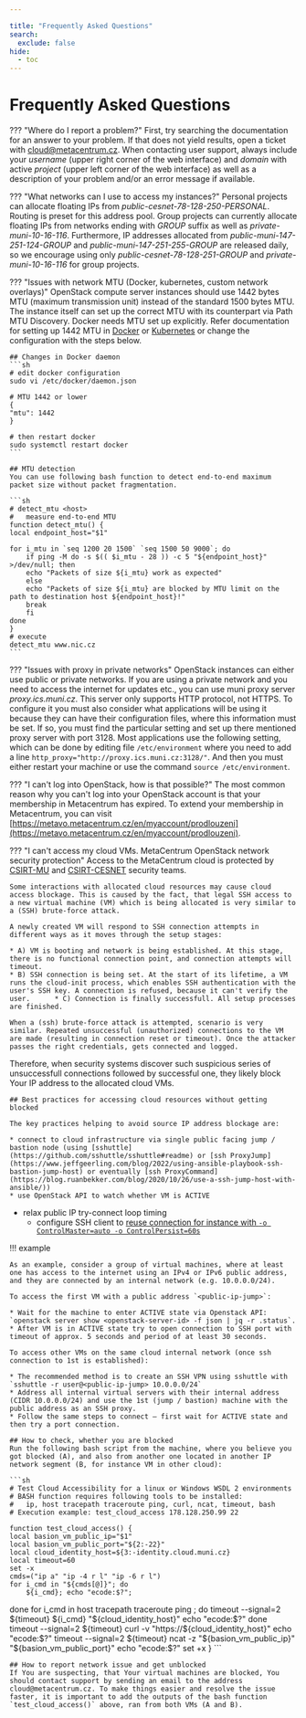 ```yaml
---

title: "Frequently Asked Questions"
search:
  exclude: false
hide:
  - toc
---
```


# Frequently Asked Questions

??? "Where do I report a problem?"
	First, try searching the documentation for an answer to your problem. If that does not yield results, open a
	ticket with [cloud@metacentrum.cz](mailto:cloud@metacentrum.cz). When contacting user support, always
	include your *username* (upper right corner of the web interface) and *domain* with
	active *project* (upper left corner of the web interface) as well as a description of
	your problem and/or an error message if available.

??? "What networks can I use to access my instances?"
	Personal projects can allocate floating IPs from *public-cesnet-78-128-250-PERSONAL*. Routing is preset for this address pool.
	Group projects can currently allocate floating IPs from networks ending with *GROUP* suffix as well as *private-muni-10-16-116*.
	Furthermore, IP addresses allocated from *public-muni-147-251-124-GROUP* and *public-muni-147-251-255-GROUP* are released daily, so we encourage
	using only *public-cesnet-78-128-251-GROUP* and *private-muni-10-16-116* for group projects.

??? "Issues with network MTU (Docker, kubernetes, custom network overlays)"
	OpenStack compute server instances should use 1442 bytes MTU (maximum transmission unit) instead of the standard 1500 bytes MTU. The instance itself can set up the correct MTU with its counterpart via Path MTU Discovery. Docker needs MTU set up explicitly. Refer documentation for setting up 1442 MTU in [Docker](https://docs.docker.com/v17.09/engine/userguide/networking/default_network/custom-docker0/) or [Kubernetes](https://docs.projectcalico.org/v3.5/usage/configuration/mtu) or change the configuration with the steps below.

	## Changes in Docker daemon
	```sh
	# edit docker configuration
	sudo vi /etc/docker/daemon.json

	# MTU 1442 or lower
	{
	"mtu": 1442
	}

	# then restart docker
	sudo systemctl restart docker
	```

	## MTU detection
	You can use following bash function to detect end-to-end maximum packet size without packet fragmentation.

	```sh
	# detect_mtu <host>
	#   measure end-to-end MTU
	function detect_mtu() {
	local endpoint_host="$1"

	for i_mtu in `seq 1200 20 1500` `seq 1500 50 9000`; do
		if ping -M do -s $(( $i_mtu - 28 )) -c 5 "${endpoint_host}" >/dev/null; then
		echo "Packets of size ${i_mtu} work as expected"
		else
		echo "Packets of size ${i_mtu} are blocked by MTU limit on the path to destination host ${endpoint_host}!"
		break
		fi
	done
	}
	# execute
	detect_mtu www.nic.cz
	```    

??? "Issues with proxy in private networks"
	OpenStack instances can either use public or private networks. If you are using a private network and you need to access the internet for updates etc.,
	you can use muni proxy server *proxy.ics.muni.cz*. This server only supports HTTP protocol, not HTTPS. To configure it you must also consider what applications
	will be using it because they can have their configuration files, where this information must be set. If so, you must find the particular setting and set up there
	mentioned proxy server with port 3128. Most applications use the following setting, which can be done by editing file `/etc/environment` where you need to add a line
	`http_proxy="http://proxy.ics.muni.cz:3128/"`. And then you must either restart your machine or use the command `source /etc/environment`.

??? "I can't log into OpenStack, how is that possible?"
	The most common reason why you can't log into your OpenStack account is that your membership in Metacentrum has expired. To extend your membership in Metacentrum,
	you can visit [https://metavo.metacentrum.cz/en/myaccount/prodlouzeni](https://metavo.metacentrum.cz/en/myaccount/prodlouzeni).

??? "I can't access my cloud VMs. MetaCentrum OpenStack network security protection"
	Access to the MetaCentrum cloud is protected by [CSIRT-MU](https://csirt.muni.cz/?lang=en) and [CSIRT-CESNET](https://csirt.cesnet.cz/en/index) security teams.

	Some interactions with allocated cloud resources may cause cloud access blockage. This is caused by the fact, that legal SSH access to a new virtual machine (VM) which is being allocated is very similar to a (SSH) brute-force attack.

	A newly created VM will respond to SSH connection attempts in different ways as it moves through the setup stages:

	* A) VM is booting and network is being established. At this stage, there is no functional connection point, and connection attempts will timeout.
	* B) SSH connection is being set. At the start of its lifetime, a VM runs the cloud-init process, which enables SSH authentication with the user's SSH key. A connection is refused, because it can't verify the user.  	* C) Connection is finally successfull. All setup processes are finished.

	When a (ssh) brute-force attack is attempted, scenario is very similar. Repeated unsuccessful (unauthorized) connections to the VM are made (resulting in connection reset or timeout). Once the attacker passes the right credentials, gets connected and logged.

  Therefore, when security systems discover such suspicious series of unsuccessfull connections followed by successful one, they likely block Your IP address to the allocated cloud VMs.

	## Best practices for accessing cloud resources without getting blocked

	The key practices helping to avoid source IP address blockage are:

	* connect to cloud infrastructure via single public facing jump / bastion node (using [sshuttle](https://github.com/sshuttle/sshuttle#readme) or [ssh ProxyJump](https://www.jeffgeerling.com/blog/2022/using-ansible-playbook-ssh-bastion-jump-host) or eventually [ssh ProxyCommand](https://blog.ruanbekker.com/blog/2020/10/26/use-a-ssh-jump-host-with-ansible/))
	* use OpenStack API to watch whether VM is ACTIVE
  * relax public IP try-connect loop timing
	* configure SSH client to [reuse connection for instance with `-o ControlMaster=auto -o ControlPersist=60s`](https://en.wikibooks.org/wiki/OpenSSH/Cookbook/Multiplexing)

  !!! example

  	As an example, consider a group of virtual machines, where at least one has access to the internet using an IPv4 or IPv6 public address, and they are connected by an internal network (e.g. 10.0.0.0/24).

    To access the first VM with a public address `<public-ip-jump>`:

  	* Wait for the machine to enter ACTIVE state via Openstack API: `openstack server show <openstack-server-id> -f json | jq -r .status`.
  	* After VM is in ACTIVE state try to open connection to SSH port with timeout of approx. 5 seconds and period of at least 30 seconds.

  	To access other VMs on the same cloud internal network (once ssh connection to 1st is established):

  	* The recommended method is to create an SSH VPN using sshuttle with `sshuttle -r user@<public-ip-jump> 10.0.0.0/24`
  	* Address all internal virtual servers with their internal address (CIDR 10.0.0.0/24) and use the 1st (jump / bastion) machine with the public address as an SSH proxy.
  	* Follow the same steps to connect – first wait for ACTIVE state and then try a port connection.

	## How to check, whether you are blocked
	Run the following bash script from the machine, where you believe you got blocked (A), and also from another one located in another IP network segment (B, for instance VM in other cloud):

	```sh
	# Test Cloud Accessibility for a linux or Windows WSDL 2 environments
	# BASH function requires following tools to be installed:
	#   ip, host tracepath traceroute ping, curl, ncat, timeout, bash
	# Execution example: test_cloud_access 178.128.250.99 22

	function test_cloud_access() {
	local basion_vm_public_ip="$1"
	local basion_vm_public_port="${2:-22}"
	local cloud_identity_host=${3:-identity.cloud.muni.cz}
	local timeout=60
	set -x
	cmds=("ip a" "ip -4 r l" "ip -6 r l")
	for i_cmd in "${cmds[@]}"; do
		${i_cmd}; echo "ecode:$?";
  done
	for i_cmd in host tracepath traceroute ping ; do
		timeout --signal=2 ${timeout} ${i_cmd} "${cloud_identity_host}"
		echo "ecode:$?"
	done
	timeout --signal=2 ${timeout} curl -v "https://${cloud_identity_host}"
	echo "ecode:$?"
	timeout --signal=2 ${timeout} ncat -z "${basion_vm_public_ip}" "${basion_vm_public_port}"
	echo "ecode:$?"
	set +x
	}
	```

	## How to report network issue and get unblocked
	If You are suspecting, that Your virtual machines are blocked, You should contact support by sending an email to the address cloud@metacentrum.cz. To make things easier and resolve the issue faster, it is important to add the outputs of the bash function `test_cloud_access()` above, ran from both VMs (A and B).
